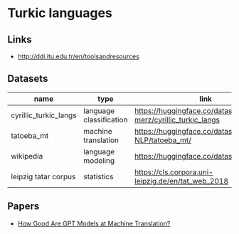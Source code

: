 # Turkic languages

## Links

* http://ddi.itu.edu.tr/en/toolsandresources


## Datasets

| name | type | link |
| ---- | ---- | ---- | 
| cyrillic_turkic_langs | language classification | https://huggingface.co/datasets/tatiana-merz/cyrillic_turkic_langs |
| tatoeba_mt| machine translation | https://huggingface.co/datasets/Helsinki-NLP/tatoeba_mt/
| wikipedia | language modeling | https://huggingface.co/datasets/wikipedia |
| leipzig tatar corpus | statistics | https://cls.corpora.uni-leipzig.de/en/tat_web_2018 |


## Papers
* [How Good Are GPT Models at Machine Translation?](https://arxiv.org/pdf/2302.09210.pdf)
